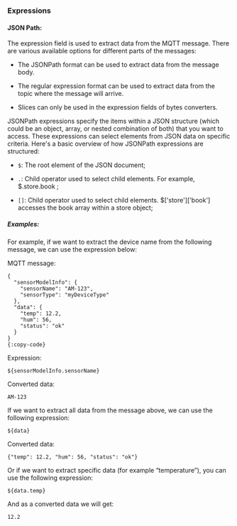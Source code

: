 ### Expressions
#### JSON Path:

The expression field is used to extract data from the MQTT message. There are various available options for different parts of the messages:

 - The JSONPath format can be used to extract data from the message body.

 - The regular expression format can be used to extract data from the topic where the message will arrive.

 - Slices can only be used in the expression fields of bytes converters.

JSONPath expressions specify the items within a JSON structure (which could be an object, array, or nested combination of both) that you want to access. These expressions can select elements from JSON data on specific criteria. Here's a basic overview of how JSONPath expressions are structured:

- `$`: The root element of the JSON document;

- `.`: Child operator used to select child elements. For example, $.store.book ;

- `[]`: Child operator used to select child elements. $['store']['book'] accesses the book array within a store object;

##### Examples:

For example, if we want to extract the device name from the following message, we can use the expression below:

MQTT message:

```
{
  "sensorModelInfo": {
    "sensorName": "AM-123",
    "sensorType": "myDeviceType"
  },
  "data": {
    "temp": 12.2,
    "hum": 56,
    "status": "ok"
  }
}
{:copy-code}
```

Expression:

`${sensorModelInfo.sensorName}`

Converted data:

`AM-123`

If we want to extract all data from the message above, we can use the following expression:

`${data}`

Converted data:

`{"temp": 12.2, "hum": 56, "status": "ok"}`

Or if we want to extract specific data (for example “temperature”), you can use the following expression:

`${data.temp}`

And as a converted data we will get:

`12.2`

<br/>
